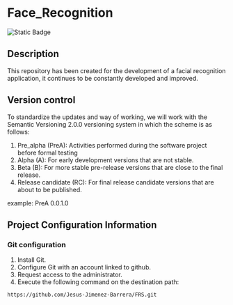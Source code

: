 # Face_Recognition
![Static Badge](https://img.shields.io/badge/version-PreA%200.0.1.2-blue)

## Description 
This repository has been created for the development of a facial recognition application, it continues to be constantly developed and improved.

## Version control
To standardize the updates and way of working, we will work with the Semantic Versioning 2.0.0 versioning system in which the scheme is as follows:
  
  1. Pre_alpha (PreA): Activities performed during the software project before formal testing
  2. Alpha (A): For early development versions that are not stable.
  3. Beta (B): For more stable pre-release versions that are close to the final release.
  4. Release candidate (RC): For final release candidate versions that are about to be published.

  example: 
  PreA 0.0.1.0


## Project Configuration Information

### Git configuration
1. Install Git.
2. Configure Git with an account linked to github.
3. Request access to the administrator.
4. Execute the following command on the destination path: 

```
https://github.com/Jesus-Jimenez-Barrera/FRS.git
```
